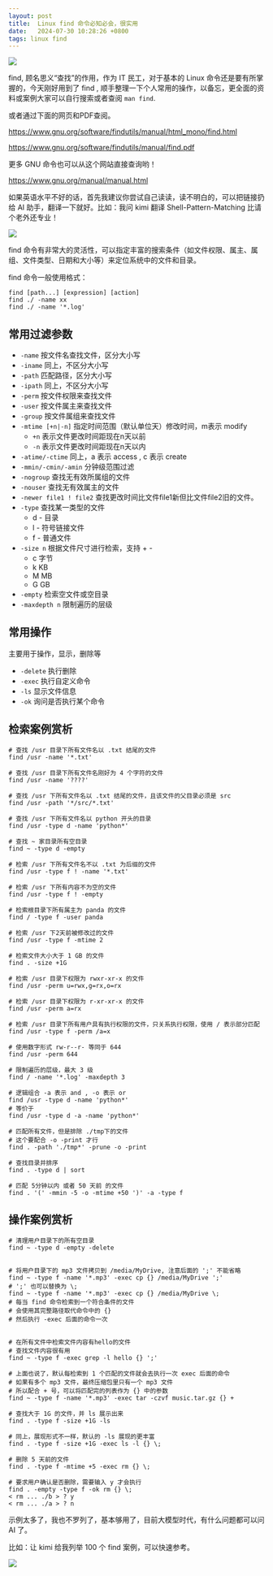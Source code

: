 ```yaml
---
layout: post
title:  Linux find 命令必知必会，很实用
date:   2024-07-30 10:28:26 +0800
tags: linux find
---
```


![](https://bytesops.oss-cn-hangzhou.aliyuncs.com/picgo/5fce0117-c248-4de1-818d-e7573c25c33f.png)

find, 顾名思义“查找”的作用，作为 IT 民工，对于基本的 Linux 命令还是要有所掌握的，今天刚好用到了 find , 顺手整理一下个人常用的操作，以备忘，更全面的资料或案例大家可以自行搜索或者查阅 `man find`.

或者通过下面的网页和PDF查阅。

https://www.gnu.org/software/findutils/manual/html_mono/find.html

https://www.gnu.org/software/findutils/manual/find.pdf

更多 GNU 命令也可以从这个网站直接查询哟！

https://www.gnu.org/manual/manual.html

如果英语水平不好的话，首先我建议你尝试自己读读，读不明白的，可以把链接扔给 AI 助手，翻译一下就好。比如：我问 kimi 翻译 Shell-Pattern-Matching 比请个老外还专业！


![](https://bytesops.oss-cn-hangzhou.aliyuncs.com/picgo/9965f9d4-9444-4654-bd0f-e9249b61708f.png)


find 命令有非常大的灵活性，可以指定丰富的搜索条件（如文件权限、属主、属组、文件类型、日期和大小等）来定位系统中的文件和目录。

find 命令一般使用格式：

```
find [path...] [expression] [action]
find ./ -name xx
find ./ -name '*.log'
```

## 常用过滤参数

- `-name` 按文件名查找文件，区分大小写
- `-iname` 同上，不区分大小写
- `-path` 匹配路径，区分大小写
- `-ipath` 同上，不区分大小写
- `-perm` 按文件权限来查找文件
- `-user` 按文件属主来查找文件
- `-group` 按文件属组来查找文件
- `-mtime [+n|-n]` 指定时间范围（默认单位天）修改时间，m表示 modify
  - `+n` 表示文件更改时间距现在n天以前
  - `-n` 表示文件更改时间距现在n天以内
- `-atime/-ctime` 同上，a 表示 access , c 表示 create
- `-mmin/-cmin/-amin` 分钟级范围过滤
- `-nogroup` 查找无有效所属组的文件
- `-nouser` 查找无有效属主的文件
- `-newer file1 ! file2`  查找更改时间比文件file1新但比文件file2旧的文件。
- `-type` 查找某一类型的文件
  - d - 目录
  - l - 符号链接文件
  - f - 普通文件
- `-size n` 根据文件尺寸进行检索，支持 + -
  - c 字节
  - k KB
  - M MB
  - G GB
- `-empty` 检索空文件或空目录
- `-maxdepth n` 限制遍历的层级

## 常用操作

主要用于操作，显示，删除等

- `-delete` 执行删除
- `-exec` 执行自定义命令
- `-ls` 显示文件信息
- `-ok` 询问是否执行某个命令

## 检索案例赏析

```
# 查找 /usr 目录下所有文件名以 .txt 结尾的文件
find /usr -name '*.txt' 

# 查找 /usr 目录下所有文件名刚好为 4 个字符的文件
find /usr -name '????' 

# 查找 /usr 下所有文件名以 .txt 结尾的文件，且该文件的父目录必须是 src
find /usr -path '*/src/*.txt'

# 查找 /usr 下所有文件名以 python 开头的目录
find /usr -type d -name 'python*'

# 查找 ~ 家目录所有空目录
find ~ -type d -empty

# 检索 /usr 下所有文件名不以 .txt 为后缀的文件
find /usr -type f ! -name '*.txt'

# 检索 /usr 下所有内容不为空的文件
find /usr -type f ! -empty

# 检索根目录下所有属主为 panda 的文件
find / -type f -user panda

# 检索 /usr 下2天前被修改过的文件
find /usr -type f -mtime 2

# 检索文件大小大于 1 GB 的文件
find . -size +1G

# 检索 /usr 目录下权限为 rwxr-xr-x 的文件
find /usr -perm u=rwx,g=rx,o=rx

# 检索 /usr 目录下权限为 r-xr-xr-x 的文件
find /usr -perm a=rx

# 检索 /usr 目录下所有用户具有执行权限的文件，只关系执行权限，使用 / 表示部分匹配
find /usr -type f -perm /a=x

# 使用数字形式 rw-r--r- 等同于 644
find /usr -perm 644

# 限制遍历的层级，最大 3 级
find / -name '*.log' -maxdepth 3

# 逻辑组合 -a 表示 and , -o 表示 or
find /usr -type d -name 'python*'
# 等价于
find /usr -type d -a -name 'python*'

# 匹配所有文件，但是排除 ./tmp下的文件
# 这个要配合 -o -print 才行
find . -path './tmp*' -prune -o -print

# 查找目录并排序
find . -type d | sort

# 匹配 5分钟以内 或者 50 天前 的文件
find . '(' -mmin -5 -o -mtime +50 ')' -a -type f
```


## 操作案例赏析

```
# 清理用户目录下的所有空目录
find ~ -type d -empty -delete


# 将用户目录下的 mp3 文件拷贝到 /media/MyDrive, 注意后面的 ';' 不能省略
find ~ -type f -name '*.mp3' -exec cp {} /media/MyDrive ';'
# ';' 也可以替换为 \;
find ~ -type f -name '*.mp3' -exec cp {} /media/MyDrive \;
# 每当 find 命令检索到一个符合条件的文件
# 会使用其完整路径取代命令中的 {}
# 然后执行 -exec 后面的命令一次


# 在所有文件中检索文件内容有hello的文件
# 查找文件内容很有用
find ~ -type f -exec grep -l hello {} ';'

# 上面也说了，默认每检索到 1 个匹配的文件就会去执行一次 exec 后面的命令
# 如果有多个 mp3 文件，最终压缩包里只有一个 mp3 文件
# 所以配合 + 号，可以将匹配完的列表作为 {} 中的参数
find ~ -type f -name '*.mp3' -exec tar -czvf music.tar.gz {} +

# 查找大于 1G 的文件，并 ls 展示出来
find . -type f -size +1G -ls

# 同上，展现形式不一样，默认的 -ls 展现的更丰富
find . -type f -size +1G -exec ls -l {} \;

# 删除 5 天前的文件
find . -type f -mtime +5 -exec rm {} \;

# 要求用户确认是否删除，需要输入 y 才会执行
find . -empty -type f -ok rm {} \;
< rm ... ./b > ? y
< rm ... ./a > ? n
```

示例太多了，我也不罗列了，基本够用了，目前大模型时代，有什么问题都可以问 AI 了。

比如：让 kimi 给我列举 100 个 find 案例，可以快速参考。


![](https://bytesops.oss-cn-hangzhou.aliyuncs.com/picgo/8298ff23-379d-46fb-9fc0-61559eb69f7b.png)

